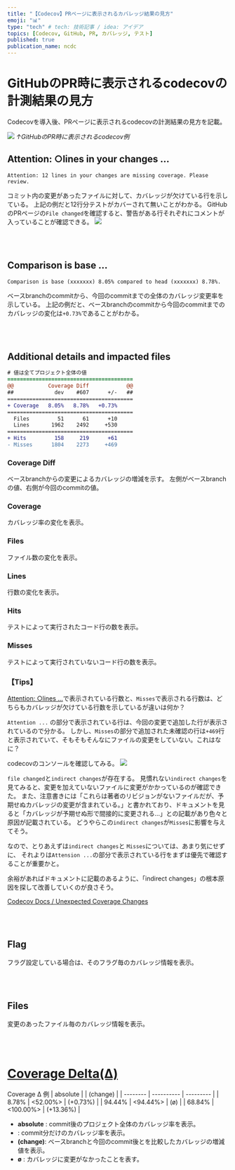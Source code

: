 ```yaml
---
title: "【Codecov】PRページに表示されるカバレッジ結果の見方"
emoji: "📊"
type: "tech" # tech: 技術記事 / idea: アイデア
topics: [Codecov, GitHub, PR, カバレッジ, テスト]
published: true
publication_name: ncdc
---
```


# GitHubのPR時に表示されるcodecovの計測結果の見方
Codecovを導入後、PRページに表示されるcodecovの計測結果の見方を記載。

![](https://storage.googleapis.com/zenn-user-upload/bd5714b0de22-20231020.png)
*↑GitHubのPR時に表示されるcodecov例*

## Attention: ○lines in your changes ...
```
Attention: 12 lines in your changes are missing coverage. Please review.
```
コミット内の変更があったファイルに対して、カバレッジが欠けている行を示している。
上記の例だと12行分テストがカバーされて無いことがわかる。
GitHubのPRページの`File changed`を確認すると、警告がある行それぞれにコメントが入っていることが確認できる。
![](https://storage.googleapis.com/zenn-user-upload/2763ac9b12ac-20231019.png)

<br>
<br>

## Comparison is base ...
```
Comparison is base (xxxxxxx) 8.05% compared to head (xxxxxxx) 8.78%.
```
ベースbranchのcommitから、今回のcommitまでの全体のカバレッジ変更率を示している。
上記の例だと、ベースbranchのcommitから今回のcommitまでのカバレッジの変化は`+0.73%`であることがわかる。

<br>
<br>


## Additional details and impacted files
```diff yml: Additional details and impacted files
# 値は全てプロジェクト全体の値
======================================== 
@@           Coverage Diff            @@ 
##             dev    #607      +/-   ## 
======================================== 
+ Coverage   8.05%   8.78%   +0.73%      
======================================== 
  Files         51      61      +10      
  Lines       1962    2492     +530      
======================================== 
+ Hits         158     219      +61      
- Misses      1804    2273     +469      
```

### Coverage Diff
ベースbranchからの変更によるカバレッジの増減を示す。
左側がベースbranchの値、右側が今回のcommitの値。

### Coverage
カバレッジ率の変化を表示。

### Files
ファイル数の変化を表示。

### Lines
行数の変化を表示。

### Hits
テストによって実行されたコード行の数を表示。

### Misses
テストによって実行されていないコード行の数を表示。

### 【Tips】
[Attention: ○lines ...](#attention-○lines-in-your-changes)で表示されている行数と、`Misses`で表示される行数は、どちらもカバレッジが欠けている行数を示しているが違いは何か？

`Attention ...` の部分で表示されている行は、今回の変更で追加した行が表示されているので分かる。
しかし、`Misses`の部分で追加された未確認の行は`+469`行と表示されていて、そもそもそんなにファイルの変更をしていない。これはなに？

codecovのコンソールを確認してみる。
![](https://storage.googleapis.com/zenn-user-upload/efdbf30dc14a-20231020.png)

`file changed`と`indirect changes`が存在する。
見慣れない`indirect changes`を見てみると、変更を加えていないファイルに変更がかかっているのが確認できた。
また、注意書きには「これらは著者のリビジョンがないファイルだが、予期せぬカバレッジの変更が含まれている。」と書かれており、ドキュメントを見ると「カバレッジが予期せぬ形で間接的に変更される...」との記載があり色々と原因が記載されている。
どうやらこの`indirect changes`が`Misses`に影響を与えてそう。


なので、とりあえずは`indirect changes`と `Misses`については、あまり気にせずに、
それよりは`Attension ...`の部分で表示されている行をまずは優先で確認することが重要かと。

余裕があればドキュメントに記載のあるように、「indirect changes」の根本原因を探して改善していくのが良さそう。

[Codecov Docs / Unexpected Coverage Changes](https://docs.codecov.com/docs/unexpected-coverage-changes)

<br>
<br>

## Flag
フラグ設定している場合は、そのフラグ毎のカバレッジ情報を表示。

<br>
<br>

## Files
変更のあったファイル毎のカバレッジ情報を表示。

<br>
<br>

# [Coverage Delta(Δ)](https://docs.codecov.com/docs/codecov-delta)
Coverage Δ 例
| absolute | <relative> | (change)  |
| -------- | ---------- | --------- |
| 8.78%    | <52.00%>   | (+0.73%)  |
| 94.44%   | <94.44%>   | (ø)       |
| 68.84%   | <100.00%>  | (+13.36%) |

- **absolute** : commit後のプロジェクト全体のカバレッジ率を表示。
- **<relative>** : commit分だけのカバレッジ率を表示。
- **(change)**: ベースbranchと今回のcommit後とを比較したカバレッジの増減値を表示。
- **ø** : カバレッジに変更がなかったことを表す。
